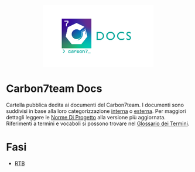 <div align="center">
  <img src="https://github.com/Carbon7team/MultimediaResources/blob/main/Logos%20%26%20Backgrounds/readme_docs_Tavola%20disegno%201.png" alt="logo" width=60% />
</div>

# Carbon7team Docs

Cartella pubblica dedita ai documenti del Carbon7team.
I documenti sono suddivisi in base alla loro categorizzazione [interna](https://github.com/Carbon7team/Docs/tree/main/Interni) o [esterna](https://github.com/Carbon7team/Docs/tree/main/Esterni).
Per maggiori dettagli leggere le [Norme Di Progetto](https://github.com/Carbon7team/Docs/tree/main/Interni/NormeDiProgetto) alla versione più aggiornata.
Riferimenti a termini e vocaboli si possono trovare nel [Glossario dei Termini](https://github.com/Carbon7team/Docs/tree/main/Esterni/Glossario).

# Fasi

- [RTB](https://github.com/Carbon7team/Docs/tree/main/RTB)
